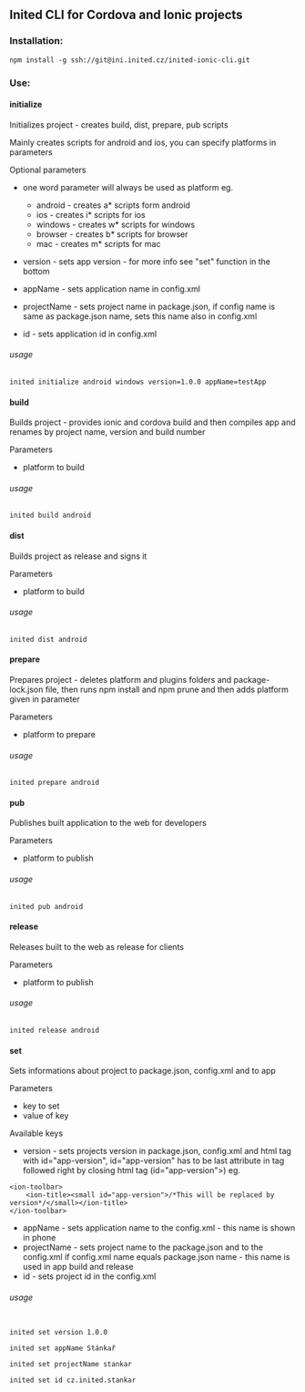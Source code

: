 ## Inited CLI for Cordova and Ionic projects

### Installation:

```
npm install -g ssh://git@ini.inited.cz/inited-ionic-cli.git
```

### Use:

#### initialize
Initializes project - creates build, dist, prepare, pub scripts

Mainly creates scripts for android and ios, you can specify platforms in parameters

Optional parameters

* one word parameter will always be used as platform eg.
  * android - creates a* scripts form android
  * ios - creates i* scripts for ios
  * windows - creates w* scripts for windows
  * browser - creates b* scripts for browser
  * mac - creates m* scripts for mac



* version - sets app version - for more info see "set" function in the bottom
* appName - sets application name in config.xml
* projectName - sets project name in package.json, if config name is same as package.json name, sets this name also in config.xml
* id - sets application id in config.xml

###### usage
```
inited initialize android windows version=1.0.0 appName=testApp
```

#### build
Builds project - provides ionic and cordova build and then compiles app and renames by project name, version and build number

Parameters

* platform to build

###### usage
```
inited build android
```

#### dist
Builds project as release and signs it

Parameters

* platform to build

###### usage
```
inited dist android
```

#### prepare
Prepares project - deletes platform and plugins folders and package-lock.json file, then runs npm install and npm prune and then adds platform given in parameter

Parameters

* platform to prepare

###### usage
```
inited prepare android
```

#### pub
Publishes built application to the web for developers

Parameters

* platform to publish

###### usage
```
inited pub android
```

#### release
Releases built to the web as release for clients

Parameters

* platform to publish

###### usage
```
inited release android
```

#### set
Sets informations about project to package.json, config.xml and to app

Parameters

* key to set
* value of key

Available keys

* version - sets projects version in package.json, config.xml and html tag with id="app-version", id="app-version" has to be last attribute in tag followed right by closing html tag (id="app-version">) eg.

```
<ion-toolbar>
    <ion-title><small id="app-version">/*This will be replaced by version*/</small></ion-title>
</ion-toolbar>
```

* appName - sets application name to the config.xml - this name is shown in phone
* projectName - sets project name to the package.json and to the config.xml if config.xml name equals package.json name - this name is used in app build and release
* id - sets project id in the config.xml

###### usage
```

inited set version 1.0.0

inited set appName Stánkař

inited set projectName stankar

inited set id cz.inited.stankar

```
